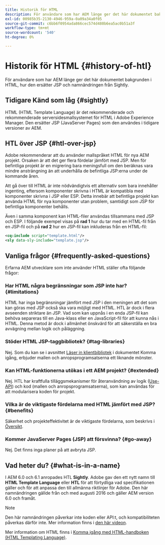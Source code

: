 ```yaml
---
title: Historik för HTML
description: För användare som har AEM länge ger det här dokumentet bakgrunden i HTML, hur den ersätter JSP och namnändringen från Sightly.
exl-id: 00985b35-2130-4946-959a-0a09a34a0f05
source-git-commit: c6bb6f0954ada866cec574d480b6ea5ac0b51a3f
workflow-type: tm+mt
source-wordcount: '540'
ht-degree: 0%

---
```



# Historik för HTML {#history-of-htl}

För användare som har AEM länge ger det här dokumentet bakgrunden i HTML, hur den ersätter JSP och namnändringen från Sightly.

## Tidigare Känd som låg {#sightly}

HTML (HTML Template Language) är det rekommenderade och rekommenderade serversidesmallsystemet för HTML i Adobe Experience Manager. Den ersätter JSP (JavaServer Pages) som den användes i tidigare versioner av AEM.

## HTL över JSP {#htl-over-jsp}

Adobe rekommenderar att du använder mallspråket HTML för nya AEM projekt. Orsaken är att det ger flera fördelar jämfört med JSP. Men för befintliga projekt är en migrering bara meningsfull om den beräknas vara mindre ansträngning än att underhålla de befintliga JSP:erna under de kommande åren.

Att gå över till HTML är inte nödvändigtvis ett alternativ som bara innehåller ingenting, eftersom komponenter skrivna i HTML är kompatibla med komponenter skrivna i JSP eller ESP. Detta innebär att befintliga projekt kan använda HTML för nya komponenter utan problem, samtidigt som JSP för befintliga komponenter behålls.

Även i samma komponent kan HTML-filer användas tillsammans med JSP och ESP. I följande exempel visas på **rad 1** hur du tar med en HTML-fil från en JSP-fil och på **rad 2** hur en JSP-fil kan inkluderas från en HTML-fil:

```xml
<cq:include script="template.html"/>
<sly data-sly-include="template.jsp"/>
```

## Vanliga frågor {#frequently-asked-questions}

Erfarna AEM utvecklare som inte använder HTML ställer ofta följande frågor:

### Har HTML några begränsningar som JSP inte har? {#limitations}

HTML har inga begränsningar jämfört med JSP i den meningen att det som kan göras med JSP också ska vara möjligt med HTML. HTL är dock i flera avseenden striktare än JSP. Vad som kan uppnås i en enda JSP-fil kan behöva separeras till en Java-klass eller en JavaScript-fil för att kunna nås i HTML. Denna metod är dock i allmänhet önskvärd för att säkerställa en bra avvägning mellan logik och påläggning.

### Stöder HTML JSP-taggbibliotek? {#tag-libraries}

Nej. Som du kan se i avsnittet [Läser in klientbibliotek](getting-started.md#loading-client-libraries) i dokumentet Komma igång, erbjuder mallen och anropsprogramsatserna ett liknande mönster.

### Kan HTML-funktionerna utökas i ett AEM projekt? {#extended}

Nej. HTL har kraftfulla tilläggsmekanismer för återanvändning av logik ([Use-API](#use-api-for-accessing-logic)) och kod (mallen och anropsprogramsatserna), som kan användas för att modularisera koden för projekt.

### Vilka är de viktigaste fördelarna med HTML jämfört med JSP? {#benefits}

Säkerhet och projekteffektivitet är de viktigaste fördelarna, som beskrivs i [Översikt](overview.md).

### Kommer JavaServer Pages (JSP) att försvinna? {#go-away}

Nej. Det finns inga planer på att avbryta JSP.

## Vad heter du? {#what-is-in-a-name}

I AEM 6.0 och 6.1 anropades HTL **Sightly**. Adobe gav den ett nytt namn till **HTML Template Language** eller **HTL** för att förtydliga vad specifikationen gäller och för att anpassa den till allmänna riktlinjer för Adobe. Den här namnändringen gällde från och med augusti 2016 och gäller AEM version 6.0 och framåt.

>[!NOTE]
>
>Den här namnändringen påverkar inte koden eller API:t, och kompatibiliteten påverkas därför inte. Mer information finns i [den här videon](https://helpx.adobe.com/experience-manager/how-to/announce-htl.html).

Mer information om HTML finns i [Komma igång med HTML-handboken (HTML Templating Language)](overview.md).
